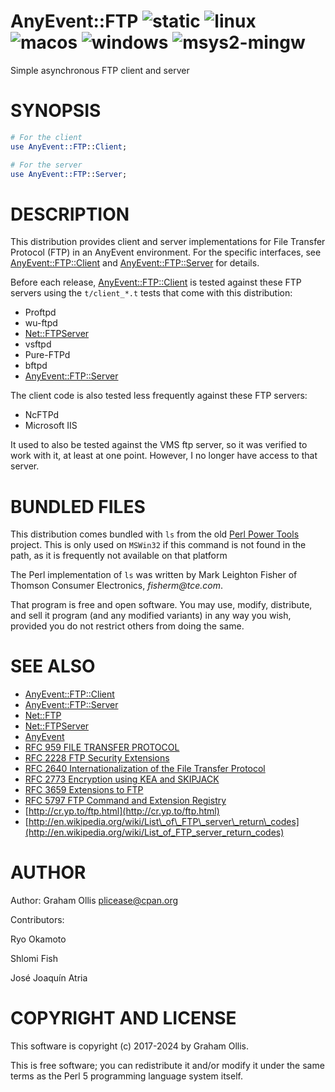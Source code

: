 # AnyEvent::FTP ![static](https://github.com/uperl/AnyEvent-FTP/workflows/static/badge.svg) ![linux](https://github.com/uperl/AnyEvent-FTP/workflows/linux/badge.svg) ![macos](https://github.com/uperl/AnyEvent-FTP/workflows/macos/badge.svg) ![windows](https://github.com/uperl/AnyEvent-FTP/workflows/windows/badge.svg) ![msys2-mingw](https://github.com/uperl/AnyEvent-FTP/workflows/msys2-mingw/badge.svg)

Simple asynchronous FTP client and server

# SYNOPSIS

```perl
# For the client
use AnyEvent::FTP::Client;

# For the server
use AnyEvent::FTP::Server;
```

# DESCRIPTION

This distribution provides client and server implementations for
File Transfer Protocol (FTP) in an AnyEvent environment.  For the
specific interfaces, see [AnyEvent::FTP::Client](https://metacpan.org/pod/AnyEvent::FTP::Client) and [AnyEvent::FTP::Server](https://metacpan.org/pod/AnyEvent::FTP::Server)
for details.

Before each release, [AnyEvent::FTP::Client](https://metacpan.org/pod/AnyEvent::FTP::Client) is tested against these FTP servers
using the `t/client_*.t` tests that come with this distribution:

- Proftpd
- wu-ftpd
- [Net::FTPServer](https://metacpan.org/pod/Net::FTPServer)
- vsftpd
- Pure-FTPd
- bftpd
- [AnyEvent::FTP::Server](https://metacpan.org/pod/AnyEvent::FTP::Server)

The client code is also tested less frequently against these FTP servers:

- NcFTPd
- Microsoft IIS

It used to also be tested against the VMS ftp server, so it was verified to
work with it, at least at one point. However, I no longer have access to that
server.

# BUNDLED FILES

This distribution comes bundled with `ls` from the old
[Perl Power Tools](https://metacpan.org/release/ppt) project.
This is only used on `MSWin32` if this command is not found in
the path, as it is frequently not available on that platform

The Perl implementation of `ls`
was written by Mark Leighton Fisher of Thomson Consumer Electronics,
_fisherm@tce.com_.

That program is free and open software. You may use, modify,
distribute, and sell it program (and any modified variants) in any
way you wish, provided you do not restrict others from doing the same.

# SEE ALSO

- [AnyEvent::FTP::Client](https://metacpan.org/pod/AnyEvent::FTP::Client)
- [AnyEvent::FTP::Server](https://metacpan.org/pod/AnyEvent::FTP::Server)
- [Net::FTP](https://metacpan.org/pod/Net::FTP)
- [Net::FTPServer](https://metacpan.org/pod/Net::FTPServer)
- [AnyEvent](https://metacpan.org/pod/AnyEvent)
- [RFC 959 FILE TRANSFER PROTOCOL](http://tools.ietf.org/html/rfc959)
- [RFC 2228 FTP Security Extensions](http://tools.ietf.org/html/rfc2228)
- [RFC 2640 Internationalization of the File Transfer Protocol](http://tools.ietf.org/html/rfc2640)
- [RFC 2773 Encryption using KEA and SKIPJACK](http://tools.ietf.org/html/rfc2773)
- [RFC 3659 Extensions to FTP](http://tools.ietf.org/html/rfc3659)
- [RFC 5797 FTP Command and Extension Registry](http://tools.ietf.org/html/rfc5797)
- [http://cr.yp.to/ftp.html](http://cr.yp.to/ftp.html)
- [http://en.wikipedia.org/wiki/List\_of\_FTP\_server\_return\_codes](http://en.wikipedia.org/wiki/List_of_FTP_server_return_codes)

# AUTHOR

Author: Graham Ollis <plicease@cpan.org>

Contributors:

Ryo Okamoto

Shlomi Fish

José Joaquín Atria

# COPYRIGHT AND LICENSE

This software is copyright (c) 2017-2024 by Graham Ollis.

This is free software; you can redistribute it and/or modify it under
the same terms as the Perl 5 programming language system itself.
